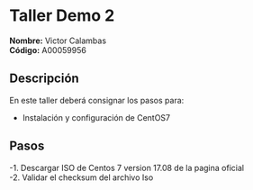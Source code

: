 # Taller Demo 2

**Nombre:** Victor Calambas  
**Código:** A00059956

## Descripción
En este taller deberá consignar los pasos para:
* Instalación y configuración de CentOS7

## Pasos
-1. Descargar ISO de Centos 7 version 17.08 de la pagina oficial  
-2. Validar el checksum del archivo Iso
